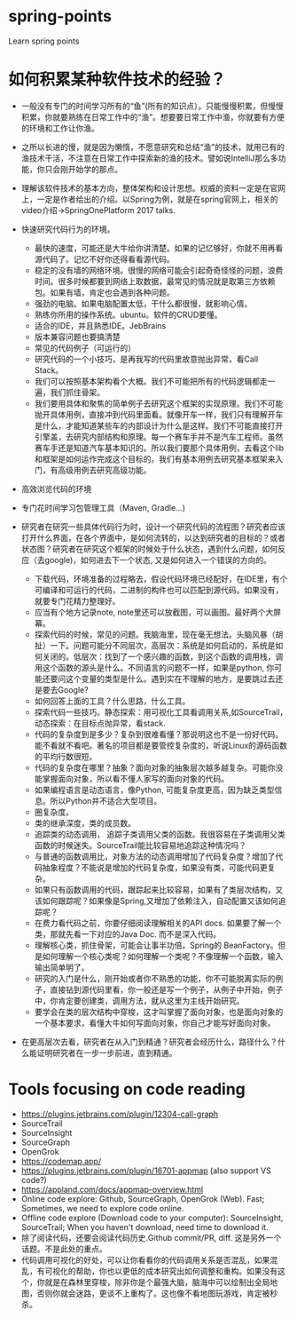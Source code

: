 # spring-points
Learn spring points

# 如何积累某种软件技术的经验？
* 一般没有专门的时间学习所有的“鱼”(所有的知识点）。只能慢慢积累，但慢慢积累，你就要熟练在日常工作中的“渔”。想要要日常工作中渔，你就要有方便的环境和工作让你渔。
* 之所以长进的慢，就是因为懒惰，不愿意研究和总结“渔”的技术，就用已有的渔技术干活，不注意在日常工作中探索新的渔的技术。譬如说IntelliJ那么多功能，你只会刚开始学的那点。
* 理解该软件技术的基本方向，整体架构和设计思想。权威的资料一定是在官网上，一定是作者给出的介绍。以Spring为例，就是在spring官网上，相关的video介绍->SpringOnePlatform 2017 talks.
* 快速研究代码行为的环境。
  * 最快的速度，可能还是大牛给你讲清楚。如果的记忆够好，你就不用再看源代码了。记忆不好你还得看看源代码。
  * 稳定的没有墙的网络环境。很慢的网络可能会引起奇奇怪怪的问题，浪费时间。很多时候都要到网络上取数据，最常见的情况就是取第三方依赖包。如果有墙，肯定也会遇到各种问题。
  * 强劲的电脑。如果电脑配置太低，干什么都很慢，就影响心情。
  * 熟练你所用的操作系统。ubuntu。软件的CRUD要懂。
  * 适合的IDE，并且熟悉IDE。JebBrains
  * 版本兼容问题也要搞清楚
  * 常见的代码例子（可运行的）
  * 研究代码的一个小技巧，是再我写的代码里故意抛出异常，看Call Stack。
  * 我们可以按照基本架构看个大概。我们不可能把所有的代码逻辑都走一遍，我们抓住骨架。
  * 我们要用具体和聚焦的简单例子去研究这个框架的实现原理。我们不可能抛开具体用例，直接冲到代码里面看。就像开车一样，我们只有理解开车是什么，才能知道某些车的内部设计为什么是这样。我们不可能直接打开引擎盖，去研究内部结构和原理。每一个赛车手并不是汽车工程师。虽然赛车手还是知道汽车基本知识的。所以我们要那个具体用例，去看这个lib和框架是如何运作完成这个目标的。我们有基本用例去研究基本框架来入门，有高级用例去研究高级功能。
 
* 高效浏览代码的环境
* 专门花时间学习包管理工具（Maven, Gradle...)
* 研究者在研究一些具体代码行为时，设计一个研究代码的流程图？研究者应该打开什么界面，在各个界面中，是如何流转的，以达到研究者的目标的？或者状态图？研究者在研究这个框架的时候处于什么状态，遇到什么问题，如何反应（去google)，如何进去下一个状态, 又是如何进入一个错误的方向的。  
  * 下载代码，环境准备的过程略去，假设代码环境已经配好，在IDE里，有个可编译和可运行的代码，二进制的构件也可以匹配到源代码。如果没有，就要专门花精力整理好。
  * 应当有个地方记录note, note里还可以放截图，可以画图。最好两个大屏幕。
  * 探索代码的时候，常见的问题。我脑海里，现在毫无想法。头脑风暴（胡扯）一下。问题可能分不同层次，高层次：系统是如何启动的，系统是如何关闭的。低层次：找到了一个感兴趣的函数，到这个函数的调用栈，调用这个函数的源头是什么。不同语言的问题不一样，如果是python, 你可能还要问这个变量的类型是什么。遇到实在不理解的地方，是要跳过去还是要去Google?
  * 如何回答上面的工具？什么思路，什么工具。
  * 探索代码一些技巧。静态探索：用可视化工具看调用关系,如SourceTrail，动态探索：在目标点抛异常，看stack.
  * 代码的复杂度到是多少？复杂到很难看懂？那说明这也不是一份好代码。能不看就不看吧。著名的项目都是要管控复杂度的，听说Linux的源码函数的平均行数很短。
  * 代码的复杂度在哪里？抽象？面向对象的抽象层次越多越复杂。可能你没能掌握面向对象，所以看不懂人家写的面向对象的代码。
  * 如果编程语言是动态语言，像Python, 可能复杂度更高，因为缺乏类型信息。所以Python并不适合大型项目。
  * 圈复杂度。
  * 类的继承深度，类的成员数。
  * 追踪类的动态调用， 追踪子类调用父类的函数。我很容易在子类调用父类函数的时候迷失。SourceTrail能比较容易地追踪这种情况吗？
  * 与普通的函数调用比，对象方法的动态调用增加了代码复杂度？增加了代码抽象程度？不能说是增加的代码复杂度，如果没有类，可能代码更复杂。
  * 如果只有函数调用的代码，跟踪起来比较容易，如果有了类层次结构，又该如何跟踪呢？如果像是Spring,又增加了依赖注入，自动配置又该如何追踪呢？
  * 在费力看代码之前，你要仔细阅读理解相关的API docs. 如果要了解一个类，那就先看一下对应的Java Doc. 而不是深入代码。
  * 理解核心类，抓住骨架，可能会让事半功倍。Spring的 BeanFactory。但是如何理解一个核心类呢？如何理解一个类呢？不像理解一个函数，输入输出简单明了。
  * 研究的入门是什么，刚开始或者你不熟悉的功能，你不可能脱离实际的例子，直接钻到源代码里看，你一般还是写一个例子，从例子中开始，例子中，你肯定要创建类，调用方法，就从这里为主线开始研究。
  * 要学会在类的层次结构中穿梭，这才叫掌握了面向对象，也是面向对象的一个基本要求，看懂大牛如何写面向对象，你自己才能写好面向对象。
* 在更高层次去看，研究者在从入门到精通？研究者会经历什么，路径什么？什么能证明研究者在一步一步前进，直到精通。

# Tools focusing on code reading
* https://plugins.jetbrains.com/plugin/12304-call-graph
* SourceTrail
* SourceInsight
* SourceGraph
* OpenGrok
* https://codemap.app/
* https://plugins.jetbrains.com/plugin/16701-appmap (also support VS code?)
* https://appland.com/docs/appmap-overview.html
* Online code explore: Github, SourceGraph, OpenGrok (Web).  Fast; Sometimes, we need to explore code online.
* Offline code explore (Download code to your computer): SourceInsight, SourceTrail;  When you haven't download, need time to download it. 
* 除了阅读代码，还要会阅读代码历史.Github commit/PR, diff. 这是另外一个话题。不是此处的重点。
* 代码调用可视化的好处，可以让你看看你的代码调用关系是否混乱，如果混乱，有可视化的帮助，你也以更低的成本研究出如何调整和重构。如果没有这个，你就是在森林里穿梭，除非你是个最强大脑，脑海中可以绘制出全局地图，否则你就会迷路，更谈不上重构了。这也像不看地图玩游戏，肯定被秒杀。

